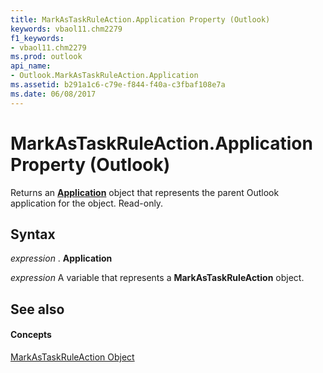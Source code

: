 ```yaml
---
title: MarkAsTaskRuleAction.Application Property (Outlook)
keywords: vbaol11.chm2279
f1_keywords:
- vbaol11.chm2279
ms.prod: outlook
api_name:
- Outlook.MarkAsTaskRuleAction.Application
ms.assetid: b291a1c6-c79e-f844-f40a-c3fbaf108e7a
ms.date: 06/08/2017
---
```



# MarkAsTaskRuleAction.Application Property (Outlook)

Returns an  **[Application](application-object-outlook.md)** object that represents the parent Outlook application for the object. Read-only.


## Syntax

 _expression_ . **Application**

 _expression_ A variable that represents a **MarkAsTaskRuleAction** object.


## See also


#### Concepts


[MarkAsTaskRuleAction Object](markastaskruleaction-object-outlook.md)

